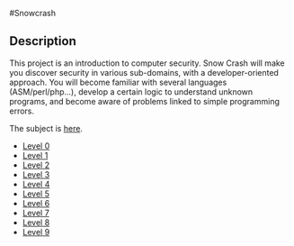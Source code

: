 #Snowcrash

## Description
This project is an introduction to computer security. Snow Crash will make you discover security in various sub-domains, with a developer-oriented approach. You will become familiar with several languages (ASM/perl/php…), develop a certain logic to understand unknown programs, and become aware of problems linked to simple programming errors.

The subject is [here](./subject_snowCrash.pdf).

- [Level 0](./level00/Ressources/Informations.md)
- [Level 1](./level01/Ressources/Informations.md)
- [Level 2](./level02/Ressources/Informations.md)
- [Level 3](./level03/Ressources/Informations.md)
- [Level 4](./level04/Ressources/Informations.md) 
- [Level 5](./level05/Ressources/Informations.md)
- [Level 6](./level06/Ressources/Informations.md)
- [Level 7](./level07/Ressources/Informations.md)
- [Level 8](./level08/Ressources/Informations.md)
- [Level 9](./level09/Ressources/Informations.md)